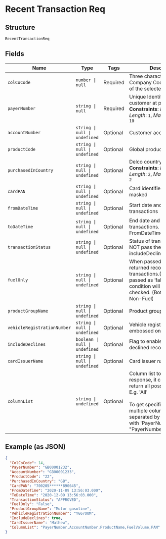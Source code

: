 
# Recent Transaction Req

## Structure

`RecentTransactionReq`

## Fields

| Name | Type | Tags | Description |
|  --- | --- | --- | --- |
| `colCoCode` | `number \| null` | Required | Three character Collecting Company Code (Shell Code) of the selected payer |
| `payerNumber` | `string \| null` | Required | Unique Identifier for the customer at payment point.<br>**Constraints**: *Minimum Length*: `1`, *Maximum Length*: `10` |
| `accountNumber` | `string \| null \| undefined` | Optional | Customer account number. |
| `productCode` | `string \| null \| undefined` | Optional | Global product code |
| `purchasedInCountry` | `string \| null \| undefined` | Optional | Delco country<br>**Constraints**: *Minimum Length*: `2`, *Maximum Length*: `2` |
| `cardPAN` | `string \| null \| undefined` | Optional | Card identifier number masked |
| `fromDateTime` | `string \| null \| undefined` | Optional | Start date and time of transactions |
| `toDateTime` | `string \| null \| undefined` | Optional | End date and time of transactions. Mandatory if FromDateTime is provided. |
| `transactionStatus` | `string \| null \| undefined` | Optional | Status of transaction. DO NOT pass the value if includeDeclines is passed |
| `fuelOnly` | `string \| null \| undefined` | Optional | When passed as ‘true’ Only returned records with Fuel transactions.(All Fuels).When passed as ‘false’ the above condition will not be checked. (Both All Fuels and Non-Fuel) |
| `productGroupName` | `string \| null \| undefined` | Optional | Product group name |
| `vehicleRegistrationNumber` | `string \| null \| undefined` | Optional | Vehicle registration number embossed on the card |
| `includeDeclines` | `boolean \| null \| undefined` | Optional | Flag to enable to get declined records |
| `cardIssuerName` | `string \| null \| undefined` | Optional | Card issuer name |
| `columnList` | `string \| undefined` | Optional | Column list to be part of response, it can be 'All' to return all possible column. E.g. 'All'<br><br>To get specific columns pass multiple columns name separated by comma along with 'PayerNumber'. E.g. "PayerNumber,ProductCode" |

## Example (as JSON)

```json
{
  "ColCoCode": 14,
  "PayerNumber": "GB00001232",
  "AccountNumber": "GB00001233",
  "ProductCode": "22",
  "PurchasedInCountry": "GB",
  "CardPAN": "700205******890645",
  "FromDateTime": "2020-11-09 13:56:03.000",
  "ToDateTime": "2020-12-09 13:56:03.000",
  "TransactionStatus": "APPROVED",
  "FuelOnly": "False",
  "ProductGroupName": "Motor gasoline",
  "VehicleRegistrationNumber": "YG67OUM",
  "IncludeDeclines": true,
  "CardIssuerName": "Mathew",
  "ColumnList": "PayerNumber,AccountNumber,ProductName,FuelVolume,PAN"
}
```

